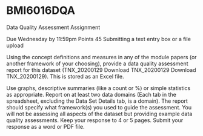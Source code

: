 # BMI6016DQA
Data Quality Assessment Assignment

Due Wednesday by 11:59pm 
Points 45 
Submitting a text entry box or a file upload

Using the concept definitions and measures in any of the module papers (or another framework of your choosing), provide a data quality assessment report for this dataset (TNX_20200129 Download TNX_20200129 Download TNX_20200129). This is stored as an Excel file.

Use graphs, descriptive summaries (like a count or %) or simple statistics as appropriate. Report on at least two data domains (Each tab in the spreadsheet, excluding the Data Set Details tab, is a domain). The report should specify what framework(s) you used to guide the assessment. You will not be assessing all aspects of the dataset but providing example data quality assessments. Keep your response to 4 or 5 pages. Submit your response as a word or PDF file.